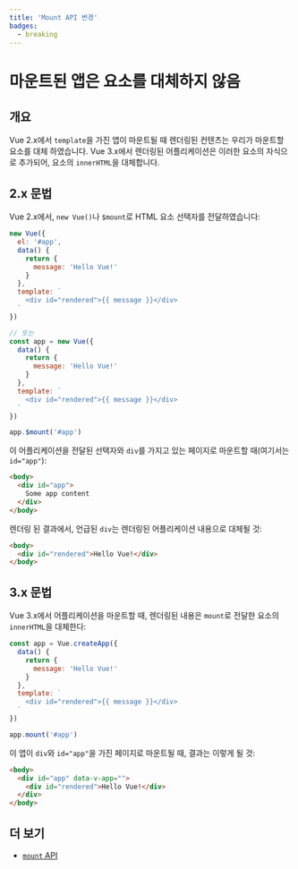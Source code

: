 ```yaml
---
title: 'Mount API 변경'
badges:
  - breaking
---
```


# 마운트된 앱은 요소를 대체하지 않음 <MigrationBadges :badges="$frontmatter.badges" />

## 개요

Vue 2.x에서 `template`을 가진 앱이 마운트될 때 렌더링된 컨텐츠는 우리가 마운트할 요소를 대체 하였습니다. Vue 3.x에서 렌더링된 어플리케이션은 이러한 요소의 자식으로 추가되어, 요소의 `innerHTML`을 대체합니다.

## 2.x 문법

Vue 2.x에서, `new Vue()`나 `$mount`로 HTML 요소 선택자를 전달하였습니다:

```js
new Vue({
  el: '#app',
  data() {
    return {
      message: 'Hello Vue!'
    }
  },
  template: `
    <div id="rendered">{{ message }}</div>
  `
})

// 또는
const app = new Vue({
  data() {
    return {
      message: 'Hello Vue!'
    }
  },
  template: `
    <div id="rendered">{{ message }}</div>
  `
})

app.$mount('#app')
```

이 어플리케이션을 전달된 선택자와 `div`를 가지고 있는 페이지로 마운트할 때(여기서는 `id="app"`):

```html
<body>
  <div id="app">
    Some app content
  </div>
</body>
```

렌더링 된 결과에서, 언급된 `div`는 렌더링된 어플리케이션 내용으로 대체될 것:

```html
<body>
  <div id="rendered">Hello Vue!</div>
</body>
```

## 3.x 문법

Vue 3.x에서 어플리케이션을 마운트할 때, 렌더링된 내용은 `mount`로 전달한 요소의 `innerHTML`을 대체한다:

```js
const app = Vue.createApp({
  data() {
    return {
      message: 'Hello Vue!'
    }
  },
  template: `
    <div id="rendered">{{ message }}</div>
  `
})

app.mount('#app')
```

이 앱이 `div`와 `id="app"`을 가진 페이지로 마운트될 때, 결과는 이렇게 될 것:

```html
<body>
  <div id="app" data-v-app="">
    <div id="rendered">Hello Vue!</div>
  </div>
</body>
```

## 더 보기

- [`mount` API](/api/application-api.html#mount)
